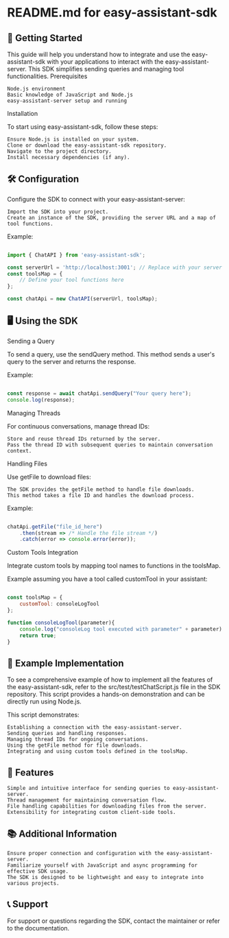 # README.md for easy-assistant-sdk

## 🚀 Getting Started

This guide will help you understand how to integrate and use the easy-assistant-sdk with your applications to interact with the easy-assistant-server. This SDK simplifies sending queries and managing tool functionalities.
Prerequisites

    Node.js environment
    Basic knowledge of JavaScript and Node.js
    easy-assistant-server setup and running

Installation

To start using easy-assistant-sdk, follow these steps:

    Ensure Node.js is installed on your system.
    Clone or download the easy-assistant-sdk repository.
    Navigate to the project directory.
    Install necessary dependencies (if any).

## 🛠️ Configuration

Configure the SDK to connect with your easy-assistant-server:

    Import the SDK into your project.
    Create an instance of the SDK, providing the server URL and a map of tool functions.

Example:

```javascript

import { ChatAPI } from 'easy-assistant-sdk';

const serverUrl = 'http://localhost:3001'; // Replace with your server's URL
const toolsMap = {
    // Define your tool functions here
};

const chatApi = new ChatAPI(serverUrl, toolsMap);
```
## 🖥️ Using the SDK
Sending a Query

To send a query, use the sendQuery method. This method sends a user's query to the server and returns the response.

Example:

```javascript

const response = await chatApi.sendQuery("Your query here");
console.log(response);
```
Managing Threads

For continuous conversations, manage thread IDs:

    Store and reuse thread IDs returned by the server.
    Pass the thread ID with subsequent queries to maintain conversation context.

Handling Files

Use getFile to download files:

    The SDK provides the getFile method to handle file downloads.
    This method takes a file ID and handles the download process.

Example:

```javascript

chatApi.getFile("file_id_here")
    .then(stream => /* Handle the file stream */)
    .catch(error => console.error(error));
```
Custom Tools Integration

Integrate custom tools by mapping tool names to functions in the toolsMap.

Example assuming you have a tool called customTool in your assistant:

```javascript

const toolsMap = {
    customTool: consoleLogTool
};

function consoleLogTool(parameter){
    console.log("consoleLog tool executed with parameter" + parameter)
    return true;
}
```

## 📝 Example Implementation

To see a comprehensive example of how to implement all the features of the easy-assistant-sdk, refer to the src/test/testChatScript.js file in the SDK repository. This script provides a hands-on demonstration and can be directly run using Node.js.

This script demonstrates:

    Establishing a connection with the easy-assistant-server.
    Sending queries and handling responses.
    Managing thread IDs for ongoing conversations.
    Using the getFile method for file downloads.
    Integrating and using custom tools defined in the toolsMap.


## 🌟 Features

    Simple and intuitive interface for sending queries to easy-assistant-server.
    Thread management for maintaining conversation flow.
    File handling capabilities for downloading files from the server.
    Extensibility for integrating custom client-side tools.

## 📚 Additional Information

    Ensure proper connection and configuration with the easy-assistant-server.
    Familiarize yourself with JavaScript and async programming for effective SDK usage.
    The SDK is designed to be lightweight and easy to integrate into various projects.

## 📞 Support

For support or questions regarding the SDK, contact the maintainer or refer to the documentation.